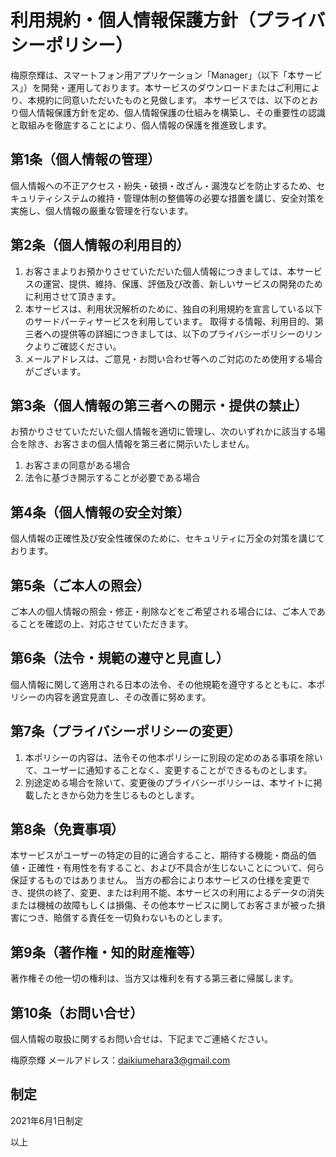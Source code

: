 # 利用規約・個人情報保護方針（プライバシーポリシー）
梅原奈輝は、スマートフォン用アプリケーション「Manager」（以下「本サービス」）を開発・運用しております。本サービスのダウンロードまたはご利用により、本規約に同意いただいたものと見做します。
本サービスでは、以下のとおり個人情報保護方針を定め、個人情報保護の仕組みを構築し、その重要性の認識と取組みを徹底することにより、個人情報の保護を推進致します。

## 第1条（個人情報の管理）
個人情報への不正アクセス・紛失・破損・改ざん・漏洩などを防止するため、セキュリティシステムの維持・管理体制の整備等の必要な措置を講じ、安全対策を実施し、個人情報の厳重な管理を行ないます。

## 第2条（個人情報の利用目的）
1. お客さまよりお預かりさせていただいた個人情報につきましては、本サービスの運営、提供、維持、保護、評価及び改善、新しいサービスの開発のために利用させて頂きます。
2. 本サービスは、利用状況解析のために、独自の利用規約を宣言している以下のサードパーティサービスを利用しています。
取得する情報、利用目的、第三者への提供等の詳細につきましては、以下のプライバシーポリシーのリンクよりご確認ください。
3. メールアドレスは、ご意見・お問い合わせ等へのご対応のため使用する場合がございます。

## 第3条（個人情報の第三者への開示・提供の禁止）
お預かりさせていただいた個人情報を適切に管理し、次のいずれかに該当する場合を除き、お客さまの個人情報を第三者に開示いたしません。
1. お客さまの同意がある場合
2. 法令に基づき開示することが必要である場合

## 第4条（個人情報の安全対策）
個人情報の正確性及び安全性確保のために、セキュリティに万全の対策を講じております。

## 第5条（ご本人の照会）
ご本人の個人情報の照会・修正・削除などをご希望される場合には、ご本人であることを確認の上、対応させていただきます。

## 第6条（法令・規範の遵守と見直し）
個人情報に関して適用される日本の法令、その他規範を遵守するとともに、本ポリシーの内容を適宜見直し、その改善に努めます。

## 第7条（プライバシーポリシーの変更）

1. 本ポリシーの内容は、法令その他本ポリシーに別段の定めのある事項を除いて、ユーザーに通知することなく、変更することができるものとします。
2. 別途定める場合を除いて、変更後のプライバシーポリシーは、本サイトに掲載したときから効力を生じるものとします。

## 第8条（免責事項）
本サービスがユーザーの特定の目的に適合すること、期待する機能・商品的価値・正確性・有用性を有すること、および不具合が生じないことについて、何ら保証するものではありません。
当方の都合により本サービスの仕様を変更でき、提供の終了、変更、または利用不能、本サービスの利用によるデータの消失または機械の故障もしくは損傷、その他本サービスに関してお客さまが被った損害につき、賠償する責任を一切負わないものとします。

## 第9条（著作権・知的財産権等）
著作権その他一切の権利は、当方又は権利を有する第三者に帰属します。

## 第10条（お問い合せ）
個人情報の取扱に関するお問い合せは、下記までご連絡ください。

梅原奈輝
メールアドレス：daikiumehara3@gmail.com

## 制定
2021年6月1日制定

以上
